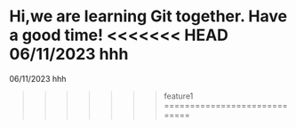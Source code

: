 Hi,we are learning Git together.
Have a good time!
<<<<<<< HEAD
06/11/2023 hhh
=======
06/11/2023 hhh
>>>>>>> feature1
=============================
